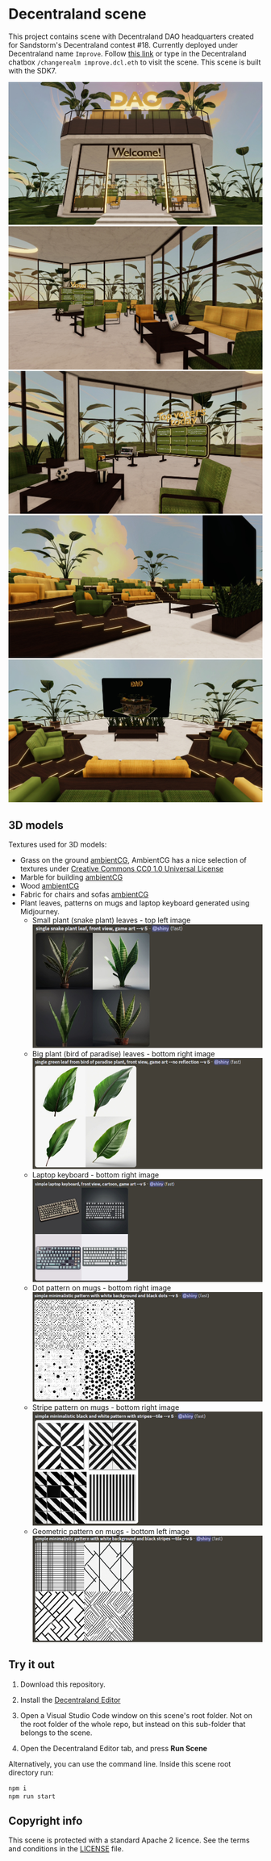 # Decentraland scene

This project contains scene with Decentraland DAO headquarters created for Sandstorm's Decentraland contest #18.
Currently deployed under Decentraland name `Improve`. Follow [this link](https://play.decentraland.org/?realm=improve.dcl.eth) or type in the Decentraland chatbox `/changerealm improve.dcl.eth` to visit the scene. This scene is built with the SDK7.

![DAO headquarters](screenshots/dao-hq1.jpg)
![DAO headquarters](screenshots/dao-hq2.jpg)
![DAO headquarters](screenshots/dao-hq3.jpg)
![DAO headquarters](screenshots/dao-hq4.jpg)
![DAO headquarters](screenshots/dao-hq5.jpg)

## 3D models

Textures used for 3D models:

- Grass on the ground [ambientCG](https://ambientcg.com/view?id=Moss004), AmbientCG has a nice selection of textures under [Creative Commons CC0 1.0 Universal License](https://docs.ambientcg.com/books/website-licensing/page/license-information)
- Marble for building [ambientCG](https://ambientcg.com/view?id=Marble004)
- Wood [ambientCG](https://ambientcg.com/view?id=Wood027)
- Fabric for chairs and sofas [ambientCG](https://ambientcg.com/view?id=Fabric035)
- Plant leaves, patterns on mugs and laptop keyboard generated using Midjourney.
  - Small plant (snake plant) leaves - top left image
    ![Leaves generated using Midjourney](screenshots/midjourney-leaves1.jpg)
  - Big plant (bird of paradise) leaves - bottom right image
    ![Leaves generated using Midjourney](screenshots/midjourney-leaves2.jpg)
  - Laptop keyboard - bottom right image
    ![Keyboards generated using Midjourney](screenshots/midjourney-keyboard.jpg)
  - Dot pattern on mugs - bottom right image
    ![Keyboards generated using Midjourney](screenshots/midjourney-dots.jpg)
  - Stripe pattern on mugs - bottom right image
    ![Keyboards generated using Midjourney](screenshots/midjourney-stripes.jpg)
  - Geometric pattern on mugs - bottom left image
    ![Keyboards generated using Midjourney](screenshots/midjourney-pattern.jpg)

## Try it out

1. Download this repository.

2. Install the [Decentraland Editor](https://docs.decentraland.org/creator/development-guide/sdk7/editor/)

3. Open a Visual Studio Code window on this scene's root folder. Not on the root folder of the whole repo, but instead on this sub-folder that belongs to the scene.

4. Open the Decentraland Editor tab, and press **Run Scene**

Alternatively, you can use the command line. Inside this scene root directory run:

```
npm i
npm run start
```

## Copyright info

This scene is protected with a standard Apache 2 licence. See the terms and conditions in the [LICENSE](/LICENSE) file.
